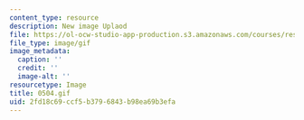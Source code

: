 ```yaml
---
content_type: resource
description: New image Uplaod
file: https://ol-ocw-studio-app-production.s3.amazonaws.com/courses/res-21g-01-kana-spring-2010/2fd18c69ccf5b3796843b98ea69b3efa_0504.gif
file_type: image/gif
image_metadata:
  caption: ''
  credit: ''
  image-alt: ''
resourcetype: Image
title: 0504.gif
uid: 2fd18c69-ccf5-b379-6843-b98ea69b3efa
---
```

